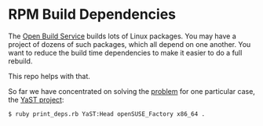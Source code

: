 # RPM Build Dependencies

The [Open Build Service][obs] builds lots of Linux packages. You may have a
project of dozens of such packages, which all depend on one another. You want
to reduce the build time dependencies to make it easier to do a full rebuild.

This repo helps with that.

So far we have concentrated on solving the [problem][dabug] for
one particular case, the [YaST project][yast]:

```console
$ ruby print_deps.rb YaST:Head openSUSE_Factory x86_64 .
```

[obs]: http://openbuildservice.org/
[dabug]: https://bugzilla.suse.com/show_bug.cgi?id=999203
[yast]: https://build.opensuse.org/project/show?project=YaST%3AHead

